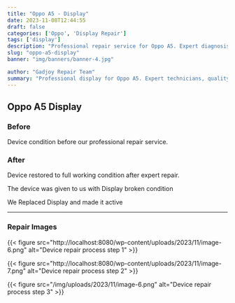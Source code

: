 ```yaml
---
title: "Oppo A5 - Display"
date: 2023-11-08T12:44:55
draft: false
categories: ['Oppo', 'Display Repair']
tags: ['display']
description: "Professional repair service for Oppo A5. Expert diagnosis and quality repairs in Bangalore."
slug: "oppo-a5-display"
banner: "img/banners/banner-4.jpg"

author: "Gadjoy Repair Team"
summary: "Professional display for Oppo A5. Expert technicians, quality parts, warranty included."
---
```


## Oppo A5 Display

### Before

Device condition before our professional repair service.

### After

Device restored to full working condition after expert repair.

The device was given to us with Display broken condition

We Replaced Display and made it active

---

### Repair Images

{{< figure src="http://localhost:8080/wp-content/uploads/2023/11/image-6.png" alt="Device repair process step 1" >}}

{{< figure src="http://localhost:8080/wp-content/uploads/2023/11/image-7.png" alt="Device repair process step 2" >}}

{{< figure src="/img/uploads/2023/11/image-6.png" alt="Device repair process step 3" >}}

